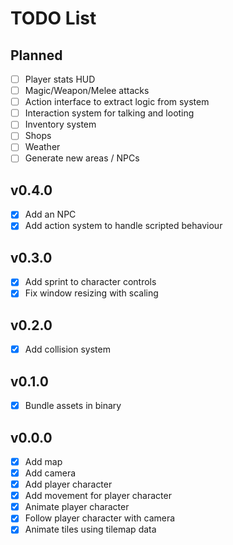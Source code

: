 # TODO List

## Planned

- [ ] Player stats HUD
- [ ] Magic/Weapon/Melee attacks
- [ ] Action interface to extract logic from system
- [ ] Interaction system for talking and looting
- [ ] Inventory system
- [ ] Shops
- [ ] Weather
- [ ] Generate new areas / NPCs

## v0.4.0

- [x] Add an NPC
- [x] Add action system to handle scripted behaviour

## v0.3.0

- [x] Add sprint to character controls
- [x] Fix window resizing with scaling

## v0.2.0

- [x] Add collision system

## v0.1.0

- [x] Bundle assets in binary

## v0.0.0

- [x] Add map
- [x] Add camera
- [x] Add player character
- [x] Add movement for player character
- [x] Animate player character
- [x] Follow player character with camera
- [x] Animate tiles using tilemap data
